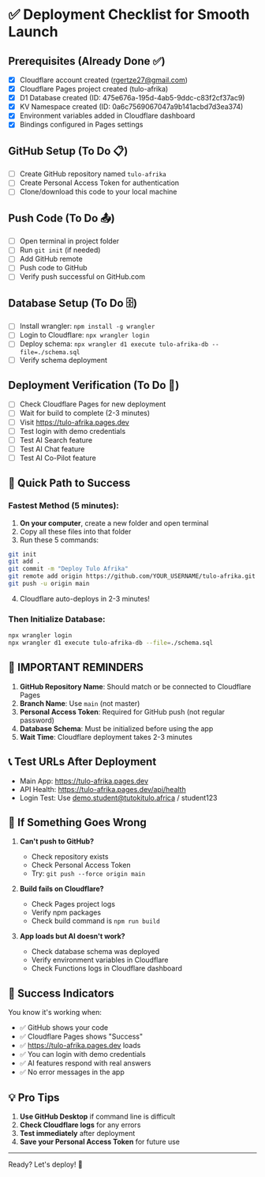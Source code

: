 # ✅ Deployment Checklist for Smooth Launch

## Prerequisites (Already Done ✅)
- [x] Cloudflare account created (rgertze27@gmail.com)
- [x] Cloudflare Pages project created (tulo-afrika)
- [x] D1 Database created (ID: 475e676a-195d-4ab5-9ddc-c83f2cf37ac9)
- [x] KV Namespace created (ID: 0a6c7569067047a9b141acbd7d3ea374)
- [x] Environment variables added in Cloudflare dashboard
- [x] Bindings configured in Pages settings

## GitHub Setup (To Do 📋)
- [ ] Create GitHub repository named `tulo-afrika`
- [ ] Create Personal Access Token for authentication
- [ ] Clone/download this code to your local machine

## Push Code (To Do 📤)
- [ ] Open terminal in project folder
- [ ] Run `git init` (if needed)
- [ ] Add GitHub remote
- [ ] Push code to GitHub
- [ ] Verify push successful on GitHub.com

## Database Setup (To Do 🗄️)
- [ ] Install wrangler: `npm install -g wrangler`
- [ ] Login to Cloudflare: `npx wrangler login`
- [ ] Deploy schema: `npx wrangler d1 execute tulo-afrika-db --file=./schema.sql`
- [ ] Verify schema deployment

## Deployment Verification (To Do 🚀)
- [ ] Check Cloudflare Pages for new deployment
- [ ] Wait for build to complete (2-3 minutes)
- [ ] Visit https://tulo-afrika.pages.dev
- [ ] Test login with demo credentials
- [ ] Test AI Search feature
- [ ] Test AI Chat feature
- [ ] Test AI Co-Pilot feature

## 🎯 Quick Path to Success

### Fastest Method (5 minutes):
1. **On your computer**, create a new folder and open terminal
2. Copy all these files into that folder
3. Run these 5 commands:
```bash
git init
git add .
git commit -m "Deploy Tulo Afrika"
git remote add origin https://github.com/YOUR_USERNAME/tulo-afrika.git
git push -u origin main
```
4. Cloudflare auto-deploys in 2-3 minutes!

### Then Initialize Database:
```bash
npx wrangler login
npx wrangler d1 execute tulo-afrika-db --file=./schema.sql
```

## 🔴 IMPORTANT REMINDERS

1. **GitHub Repository Name**: Should match or be connected to Cloudflare Pages
2. **Branch Name**: Use `main` (not master)
3. **Personal Access Token**: Required for GitHub push (not regular password)
4. **Database Schema**: Must be initialized before using the app
5. **Wait Time**: Cloudflare deployment takes 2-3 minutes

## 📞 Test URLs After Deployment

- Main App: https://tulo-afrika.pages.dev
- API Health: https://tulo-afrika.pages.dev/api/health
- Login Test: Use demo.student@tutokitulo.africa / student123

## 🛑 If Something Goes Wrong

1. **Can't push to GitHub?**
   - Check repository exists
   - Check Personal Access Token
   - Try: `git push --force origin main`

2. **Build fails on Cloudflare?**
   - Check Pages project logs
   - Verify npm packages
   - Check build command is `npm run build`

3. **App loads but AI doesn't work?**
   - Check database schema was deployed
   - Verify environment variables in Cloudflare
   - Check Functions logs in Cloudflare dashboard

## 🎉 Success Indicators

You know it's working when:
- ✅ GitHub shows your code
- ✅ Cloudflare Pages shows "Success" 
- ✅ https://tulo-afrika.pages.dev loads
- ✅ You can login with demo credentials
- ✅ AI features respond with real answers
- ✅ No error messages in the app

## 💡 Pro Tips

1. **Use GitHub Desktop** if command line is difficult
2. **Check Cloudflare logs** for any errors
3. **Test immediately** after deployment
4. **Save your Personal Access Token** for future use

---

Ready? Let's deploy! 🚀